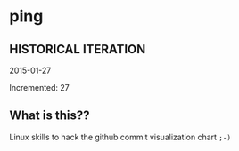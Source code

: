# ping

## HISTORICAL ITERATION
2015-01-27

Incremented: 27

## What is this?? 
Linux skills to hack the github commit visualization chart `;-)`
